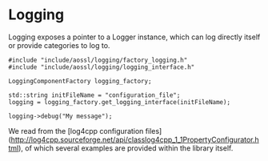 # Logging
Logging exposes a pointer to a Logger instance, which can log directly itself or
provide categories to log to.

    #include "include/aossl/logging/factory_logging.h"
    #include "include/aossl/logging/logging_interface.h"

    LoggingComponentFactory logging_factory;

    std::string initFileName = "configuration_file";
    logging = logging_factory.get_logging_interface(initFileName);

    logging->debug("My message");

We read from the [log4cpp configuration files] (http://log4cpp.sourceforge.net/api/classlog4cpp_1_1PropertyConfigurator.html), of which several examples are provided within the library itself.
